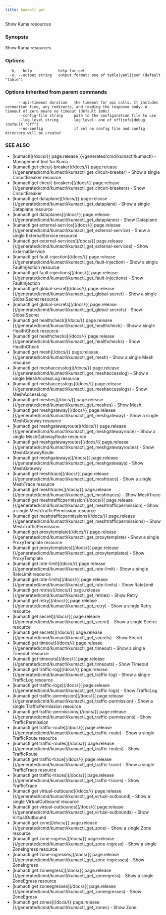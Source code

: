 ```yaml
---
title: kumactl get
---
```


Show Kuma resources

### Synopsis

Show Kuma resources.

### Options

```
  -h, --help            help for get
  -o, --output string   output format: one of table|yaml|json (default "table")
```

### Options inherited from parent commands

```
      --api-timeout duration   the timeout for api calls. It includes connection time, any redirects, and reading the response body. A timeout of zero means no timeout (default 1m0s)
      --config-file string     path to the configuration file to use
      --log-level string       log level: one of off|info|debug (default "off")
      --no-config              if set no config file and config directory will be created
```

### SEE ALSO

* [kumactl](/docs/{{ page.release }}/generated/cmd/kumactl/kumactl)	 - Management tool for Kuma
* [kumactl get circuit-breaker](/docs/{{ page.release }}/generated/cmd/kumactl/kumactl_get_circuit-breaker)	 - Show a single CircuitBreaker resource
* [kumactl get circuit-breakers](/docs/{{ page.release }}/generated/cmd/kumactl/kumactl_get_circuit-breakers)	 - Show CircuitBreaker
* [kumactl get dataplane](/docs/{{ page.release }}/generated/cmd/kumactl/kumactl_get_dataplane)	 - Show a single Dataplane resource
* [kumactl get dataplanes](/docs/{{ page.release }}/generated/cmd/kumactl/kumactl_get_dataplanes)	 - Show Dataplane
* [kumactl get external-service](/docs/{{ page.release }}/generated/cmd/kumactl/kumactl_get_external-service)	 - Show a single ExternalService resource
* [kumactl get external-services](/docs/{{ page.release }}/generated/cmd/kumactl/kumactl_get_external-services)	 - Show ExternalService
* [kumactl get fault-injection](/docs/{{ page.release }}/generated/cmd/kumactl/kumactl_get_fault-injection)	 - Show a single FaultInjection resource
* [kumactl get fault-injections](/docs/{{ page.release }}/generated/cmd/kumactl/kumactl_get_fault-injections)	 - Show FaultInjection
* [kumactl get global-secret](/docs/{{ page.release }}/generated/cmd/kumactl/kumactl_get_global-secret)	 - Show a single GlobalSecret resource
* [kumactl get global-secrets](/docs/{{ page.release }}/generated/cmd/kumactl/kumactl_get_global-secrets)	 - Show GlobalSecret
* [kumactl get healthcheck](/docs/{{ page.release }}/generated/cmd/kumactl/kumactl_get_healthcheck)	 - Show a single HealthCheck resource
* [kumactl get healthchecks](/docs/{{ page.release }}/generated/cmd/kumactl/kumactl_get_healthchecks)	 - Show HealthCheck
* [kumactl get mesh](/docs/{{ page.release }}/generated/cmd/kumactl/kumactl_get_mesh)	 - Show a single Mesh resource
* [kumactl get meshaccesslog](/docs/{{ page.release }}/generated/cmd/kumactl/kumactl_get_meshaccesslog)	 - Show a single MeshAccessLog resource
* [kumactl get meshaccesslogs](/docs/{{ page.release }}/generated/cmd/kumactl/kumactl_get_meshaccesslogs)	 - Show MeshAccessLog
* [kumactl get meshes](/docs/{{ page.release }}/generated/cmd/kumactl/kumactl_get_meshes)	 - Show Mesh
* [kumactl get meshgateway](/docs/{{ page.release }}/generated/cmd/kumactl/kumactl_get_meshgateway)	 - Show a single MeshGateway resource
* [kumactl get meshgatewayroute](/docs/{{ page.release }}/generated/cmd/kumactl/kumactl_get_meshgatewayroute)	 - Show a single MeshGatewayRoute resource
* [kumactl get meshgatewayroutes](/docs/{{ page.release }}/generated/cmd/kumactl/kumactl_get_meshgatewayroutes)	 - Show MeshGatewayRoute
* [kumactl get meshgateways](/docs/{{ page.release }}/generated/cmd/kumactl/kumactl_get_meshgateways)	 - Show MeshGateway
* [kumactl get meshtrace](/docs/{{ page.release }}/generated/cmd/kumactl/kumactl_get_meshtrace)	 - Show a single MeshTrace resource
* [kumactl get meshtraces](/docs/{{ page.release }}/generated/cmd/kumactl/kumactl_get_meshtraces)	 - Show MeshTrace
* [kumactl get meshtrafficpermission](/docs/{{ page.release }}/generated/cmd/kumactl/kumactl_get_meshtrafficpermission)	 - Show a single MeshTrafficPermission resource
* [kumactl get meshtrafficpermissions](/docs/{{ page.release }}/generated/cmd/kumactl/kumactl_get_meshtrafficpermissions)	 - Show MeshTrafficPermission
* [kumactl get proxytemplate](/docs/{{ page.release }}/generated/cmd/kumactl/kumactl_get_proxytemplate)	 - Show a single ProxyTemplate resource
* [kumactl get proxytemplates](/docs/{{ page.release }}/generated/cmd/kumactl/kumactl_get_proxytemplates)	 - Show ProxyTemplate
* [kumactl get rate-limit](/docs/{{ page.release }}/generated/cmd/kumactl/kumactl_get_rate-limit)	 - Show a single RateLimit resource
* [kumactl get rate-limits](/docs/{{ page.release }}/generated/cmd/kumactl/kumactl_get_rate-limits)	 - Show RateLimit
* [kumactl get retries](/docs/{{ page.release }}/generated/cmd/kumactl/kumactl_get_retries)	 - Show Retry
* [kumactl get retry](/docs/{{ page.release }}/generated/cmd/kumactl/kumactl_get_retry)	 - Show a single Retry resource
* [kumactl get secret](/docs/{{ page.release }}/generated/cmd/kumactl/kumactl_get_secret)	 - Show a single Secret resource
* [kumactl get secrets](/docs/{{ page.release }}/generated/cmd/kumactl/kumactl_get_secrets)	 - Show Secret
* [kumactl get timeout](/docs/{{ page.release }}/generated/cmd/kumactl/kumactl_get_timeout)	 - Show a single Timeout resource
* [kumactl get timeouts](/docs/{{ page.release }}/generated/cmd/kumactl/kumactl_get_timeouts)	 - Show Timeout
* [kumactl get traffic-log](/docs/{{ page.release }}/generated/cmd/kumactl/kumactl_get_traffic-log)	 - Show a single TrafficLog resource
* [kumactl get traffic-logs](/docs/{{ page.release }}/generated/cmd/kumactl/kumactl_get_traffic-logs)	 - Show TrafficLog
* [kumactl get traffic-permission](/docs/{{ page.release }}/generated/cmd/kumactl/kumactl_get_traffic-permission)	 - Show a single TrafficPermission resource
* [kumactl get traffic-permissions](/docs/{{ page.release }}/generated/cmd/kumactl/kumactl_get_traffic-permissions)	 - Show TrafficPermission
* [kumactl get traffic-route](/docs/{{ page.release }}/generated/cmd/kumactl/kumactl_get_traffic-route)	 - Show a single TrafficRoute resource
* [kumactl get traffic-routes](/docs/{{ page.release }}/generated/cmd/kumactl/kumactl_get_traffic-routes)	 - Show TrafficRoute
* [kumactl get traffic-trace](/docs/{{ page.release }}/generated/cmd/kumactl/kumactl_get_traffic-trace)	 - Show a single TrafficTrace resource
* [kumactl get traffic-traces](/docs/{{ page.release }}/generated/cmd/kumactl/kumactl_get_traffic-traces)	 - Show TrafficTrace
* [kumactl get virtual-outbound](/docs/{{ page.release }}/generated/cmd/kumactl/kumactl_get_virtual-outbound)	 - Show a single VirtualOutbound resource
* [kumactl get virtual-outbounds](/docs/{{ page.release }}/generated/cmd/kumactl/kumactl_get_virtual-outbounds)	 - Show VirtualOutbound
* [kumactl get zone](/docs/{{ page.release }}/generated/cmd/kumactl/kumactl_get_zone)	 - Show a single Zone resource
* [kumactl get zone-ingress](/docs/{{ page.release }}/generated/cmd/kumactl/kumactl_get_zone-ingress)	 - Show a single ZoneIngress resource
* [kumactl get zone-ingresses](/docs/{{ page.release }}/generated/cmd/kumactl/kumactl_get_zone-ingresses)	 - Show ZoneIngress
* [kumactl get zoneegress](/docs/{{ page.release }}/generated/cmd/kumactl/kumactl_get_zoneegress)	 - Show a single ZoneEgress resource
* [kumactl get zoneegresses](/docs/{{ page.release }}/generated/cmd/kumactl/kumactl_get_zoneegresses)	 - Show ZoneEgress
* [kumactl get zones](/docs/{{ page.release }}/generated/cmd/kumactl/kumactl_get_zones)	 - Show Zone


